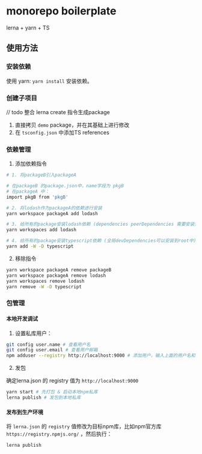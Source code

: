 # monorepo boilerplate

lerna + yarn + TS 

## 使用方法

### 安装依赖

使用 yarn: `yarn install` 安装依赖。

### 创建子项目
// todo 整合 lerna create 指令生成package 
1. 直接拷贝 `demo` package，并在其基础上进行修改  
2. 在 `tsconfig.json` 中添加TS references

### 依赖管理

1. 添加依赖指令
```sh
# 1. 将packageB引入packageA

# 在packageB 的package.json中，name字段为 pkgB
# 在packageA 中：
import pkgB from 'pkgB'

# 2. 将lodash作为packageA的依赖进行安装
yarn workspace packageA add lodash

# 3. 给所有的package安装lodash依赖 (dependencies peerDependencies 需要安装到每个package中)
yarn workspaces add lodash

# 4. 给所有的package安装typescript依赖 (全局devDependencies可以安装到root中)
yarn add -W -D typescript
```

2. 移除指令

```sh
yarn workspace packageA remove packageB
yarn workspace packageA remove lodash
yarn workspaces remove lodash
yarn remove -W -D typescript
```

### 包管理


#### 本地开发调试

1. 设置私库用户：

```sh
git config user.name # 查看用户名
git config user.email # 查看用户邮箱
npm adduser --registry http://localhost:9000 # 添加用户，输入上面的用户名和邮箱；密码简单一点，比如 123
```

2. 发包

确定lerna.json 的 registry 值为 `http://localhost:9000`  

```sh
yarn start # 先打包 & 启动本地npm私库
lerna publish # 发包到本地私库
```

#### 发布到生产环境

将 `lerna.json` 的 `registry` 值修改为目标npm库，比如npm官方库 `https://registry.npmjs.org/` ，然后执行：

```sh
lerna publish
```
